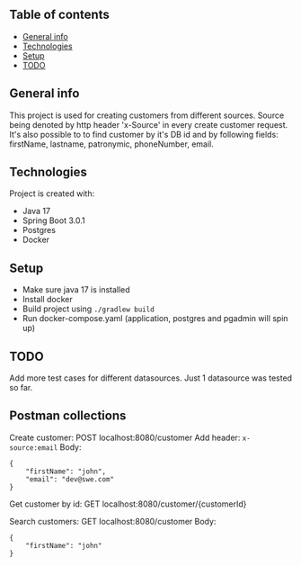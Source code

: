 ## Table of contents
* [General info](#general-info)
* [Technologies](#technologies)
* [Setup](#setup)
* [TODO](#TODO)

## General info
This project is used for creating customers from different sources. 
Source being denoted by http header 'x-Source' in every create customer request.
It's also possible to to find customer by it's DB id and by following fields: firstName, lastname, patronymic, phoneNumber, email.

## Technologies
Project is created with:
* Java 17
* Spring Boot 3.0.1
* Postgres
* Docker

## Setup
* Make sure java 17 is installed
* Install docker
* Build project using `./gradlew build`
* Run docker-compose.yaml (application, postgres and pgadmin will spin up)

## TODO
Add more test cases for different datasources. Just 1 datasource was tested so far.

## Postman collections

Create customer:
POST localhost:8080/customer
Add header: `x-source:email`
Body:
```
{
    "firstName": "john",
    "email": "dev@swe.com"
}
```

Get customer by id:
GET localhost:8080/customer/{customerId}

Search customers:
GET localhost:8080/customer
Body:
```
{
    "firstName": "john"
}
```
